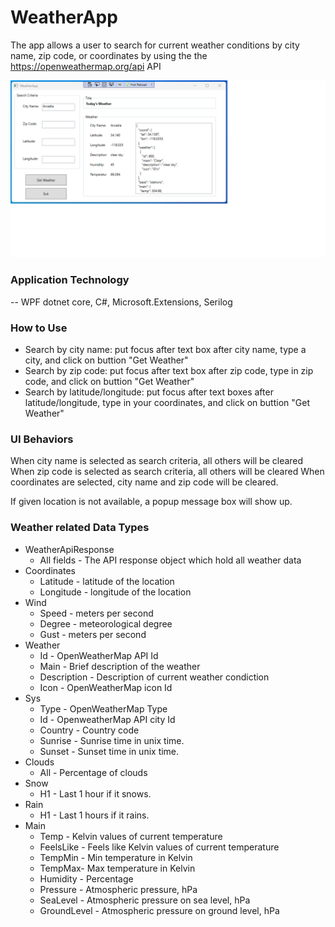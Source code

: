 # WeatherApp
The app allows a user to search for current weather conditions by city name, zip code, or coordinates
by using the the https://openweathermap.org/api API

![alt text](https://github.com/jinghui-chen/WeatherApp/blob/main/Images/WeatherApp.png?raw=true)

### Application Technology
-- WPF dotnet core, C#, Microsoft.Extensions, Serilog

### How to Use
- Search by city name:  put focus after text box after city name, type a city, and click on buttion "Get Weather"
- Search by zip code:  put focus after text box after zip code, type in zip code, and click on buttion "Get Weather"
- Search by latitude/longitude:  put focus after text boxes after latitude/longitude, type in your coordinates, and click on buttion "Get Weather"

### UI Behaviors
When city name is selected as search criteria, all others will be cleared
When zip code is selected as search criteria, all others will be cleared
When coordinates are selected, city name and zip code will be cleared.

If given location is not available, a popup message box will show up.

### Weather related Data Types
- WeatherApiResponse
  * All fields - The API response object which hold all weather data
- Coordinates
  * Latitude - latitude of the location
  * Longitude - longitude of the location
- Wind
  * Speed -  meters per second
  * Degree - meteorological degree
  * Gust - meters per second
- Weather
  * Id - OpenWeatherMap API Id
  * Main - Brief description of the weather
  * Description - Description of current weather condiction
  * Icon - OpenWeatherMap icon Id
- Sys
  * Type - OpenWeatherMap Type
  * Id - OpenweatherMap API city Id
  * Country - Country code
  * Sunrise - Sunrise time in unix time.
  * Sunset - Sunset time in unix time.
- Clouds
  * All - Percentage of clouds
- Snow
  * H1 - Last 1 hour if it snows.
- Rain
  * H1 - Last 1 hours if it rains.
- Main
  * Temp - Kelvin values of current temperature
  * FeelsLike - Feels like Kelvin values of current temperature
  * TempMin - Min temperature in Kelvin
  * TempMax- Max temperature in Kelvin
  * Humidity - Percentage
  * Pressure - Atmospheric pressure, hPa
  * SeaLevel - Atmospheric pressure on sea level, hPa
  * GroundLevel - Atmospheric pressure on ground level, hPa
